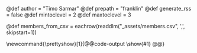@def author = "Timo Sarmar"
@def prepath = "franklin"
@def generate_rss = false
@def mintoclevel = 2
@def maxtoclevel = 3

<!-- supports question 001 -->
@def members_from_csv = eachrow(readdlm("_assets/members.csv", ',', skipstart=1))

<!-- supports question 003 -->
\newcommand{\prettyshow}[1]{@@code-output \show{#1} @@}
